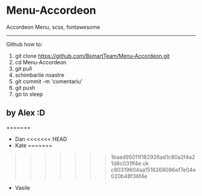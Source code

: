 # Menu-Accordeon
Accordeon Menu, scss, fontawesome

--------------------------------------------------------------

Github how to:
1) git clone https://github.com/BsmartTeam/Menu-Accordeon.git
2) cd Menu-Accordeon
3) git pull
4) schimbarile noastre
5) git commit -m 'comentariu'
6) git push
7) go to sleep

by Alex :D
--------------------------------------------------------------

=======
+ Dan
<<<<<<< HEAD
+ Kate
=======
>>>>>>> 1baad95011f182926ad1c80a2f4a21d8c031ff4e
ok
>>>>>>> c80319604aa1516268086ef7e04e020b48f36f4e
+ Vasile